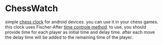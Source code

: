 ChessWatch
==========

simple [chess clock](http://en.wikipedia.org/wiki/Game_clock) for android devices.
you can use it in your chess games. this clock uses Fischer-After [time controle method](http://en.wikipedia.org/wiki/Time_control).
to use, you should provide time for each player as initial time and delay time. after each move the delay time will be added to the remaining time of the player.
